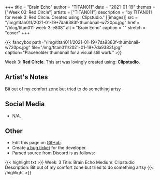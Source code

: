 +++
title =       "Brain Echo"
author =      "TITAN011"
date =        "2021-01-19"
themes =      ["Week 03: Red Circle"]
artists =     ["TITAN011"]
description = "by TITAN011 for week 3: Red Circle. Created using: Clipstudio."
[[images]]
      src = "/img/titan011/2021-01-19+7da9383f-thumbnail-w720px.jpg"
      href = "/blog/titan011-week-3-e808"
      alt = "Brain Echo"
      caption = ""
      stretch = "cover"
+++

{{< fancybox path="/img/titan011/2021-01-19+7da9383f-thumbnail-w720px.jpg" file="/img/titan011/2021-01-19+7da9383f.jpg" caption="Placeholder thumbnail for a visual still work." >}}


Week 3: **Red Circle**. This art was lovingly created using: **Clipstudio**.

## Artist's Notes

Bit out of my comfort zone but tried to do something artsy

## Social Media

- N/A.

## Other

- Edit this page on [GitHub](https://github.com/teaminkling/web-refresh/edit/main/content/blog/titan011-week-3-e808.md).
- Create [a bug ticket](https://github.com/teaminkling/web-refresh/issues/new?assignees=&labels=bug&template=problem-report.md&title=) for the developer.
- Parsed source from Discord is as follows:

{{< highlight txt >}}
Week: 3
Title:  Brain Echo
Medium: Clipstudio
Description: Bit out of my comfort zone but tried to do something artsy
{{< /highlight >}}